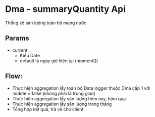 # Dma - summaryQuantity Api
Thống kê sản lượng toàn bộ mạng nước
## Params
- current: 
  - Kiểu Date
  - default là ngày giờ hiện tại (moment())
## Flow:
  - Thực hiện aggregation lấy toàn bộ Data logger thuộc Dma cấp 1 với middle = false (không phải là trung gian)
  - Thực hiện aggregation lấy sản lượng hôm nay, hôm qua
  - Thực hiện aggregation lấy sản lượng trong tháng
  - Tổng hợp kết quả, trả về cho client

